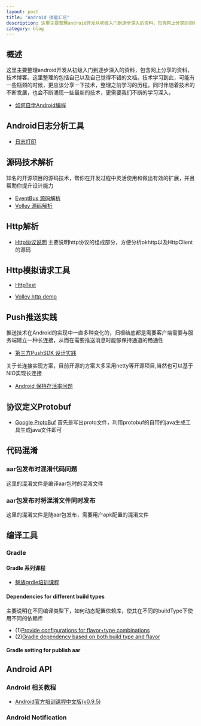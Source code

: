 ```yaml
---
layout: post
title: "Android 技能汇总"
description: 这里主要整理android开发从初级入门到逐步深入的资料，包含网上分享的资料，技术博客。这里整理的包括自己以及自己觉得不错的文档。技术学习到此，可能有一些瓶颈的时候，更应该分享一下技术，整理之前学习的历程，同时伴随着技术的不断发展，也会不断涌现一些最新的技术，更需要我们不断的学习深入。
category: blog
---
```



## 概述
这里主要整理android开发从初级入门到逐步深入的资料，包含网上分享的资料，技术博客。这里整理的包括自己以及自己觉得不错的文档。技术学习到此，可能有一些瓶颈的时候，更应该分享一下技术，整理之前学习的历程，同时伴随着技术的不断发展，也会不断涌现一些最新的技术，更需要我们不断的学习深入。

* [如何自学Android编程 ](http://stormzhang.com/android/2016/01/21/learn-android-byself/#rd?sukey=16298ae1a3e33631d8ff97a89eec05d671fc1dcc6cce14e4aaa88d5b3ea7159b69c06477975258e0a9c46d6dee424b4e)


## Android日志分析工具
* [日志打印](http://blog.csdn.net/hansel/article/details/38088583)

## 源码技术解析
知名的开源项目的源码技术，帮你在开发过程中灵活使用和做出有效的扩展，并且帮助你提升设计能力

* [EventBus 源码解析](http://a.codekk.com/detail/Android/Trinea/EventBus%20%E6%BA%90%E7%A0%81%E8%A7%A3%E6%9E%90)
* [Volley 源码解析](http://a.codekk.com/detail/Android/grumoon/Volley%20%E6%BA%90%E7%A0%81%E8%A7%A3%E6%9E%90)

## Http解析
* [Http协议说明](http://kb.cnblogs.com/page/130970/#whathttp)
   主要说明http协议的组成部分，方便分析okhttp以及HttpClient的源码

## Http模拟请求工具
* [HttpTest](http://www.atool.org/httptest.php)

* [Volley http demo](https://github.com/smanikandan14/Volley-demo)

## Push推送实践
推送技术在Android的实现中一直多种变化的，归根结底都是需要客户端需要与服务端建立一种长连接，从而在需要推送消息时能够保持通道的畅通性

* [第三方PushSDK 设计实践](../push/push_design_thirdparty_doc.md)

关于长连接实现方案，目前开源的方案大多采用netty等开源项目,当然也可以基于NIO实现长连接

* [Android 保持存活率问题](http://www.oschina.net/news/72685/android-process)

## 协议定义Protobuf
* [Google ProtoBuf](https://developers.google.com/protocol-buffers/docs/javatutorial#compiling-your-protocol-buffers)
首先是写出proto文件，利用protobuf的自带的java生成工具生成java文件即可

## 代码混淆
### aar包发布时混淆代码问题
这里的混淆文件是编译aar包时的混淆文件

### aar包发布时将混淆文件同时发布
这里的混淆文件是随aar包发布，需要用户apk配置的混淆文件


## 编译工具
### Gradle
#### Gradle 系列课程
* [魅族grdle培训课程](http://www.slideshare.net/JweenLau/)
#### Dependencies for different build types
主要说明在不同编译类型下，如何动态配置依赖库，使其在不同的buildType下使用不同的依赖库
* (1)[Provide configurations for flavor+type combinations](https://code.google.com/p/android/issues/detail?id=162285)
* (2)[Gradle dependency based on both build type and flavor](http://stackoverflow.com/questions/28137853/gradle-dependency-based-on-both-build-type-and-flavor)

#### Gradle setting for publish aar

## Android API

### Android 相关教程

* [Android官方培训课程中文版(v0.9.5)](http://hukai.me/android-training-course-in-chinese/index.html)

### Android Notification
